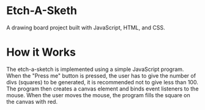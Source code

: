 # Etch-A-Sketh
A drawing board project built with JavaScript, HTML, and CSS.

# How it Works
The etch-a-sketch is implemented using a simple JavaScript program. When the "Press me" button is pressed, the user has to give the number of divs (squares) to be generated, it is recommended not to give less than 100. The program then creates a canvas element and binds event listeners to the mouse. When the user moves the mouse, the program fills the square on the canvas with red.